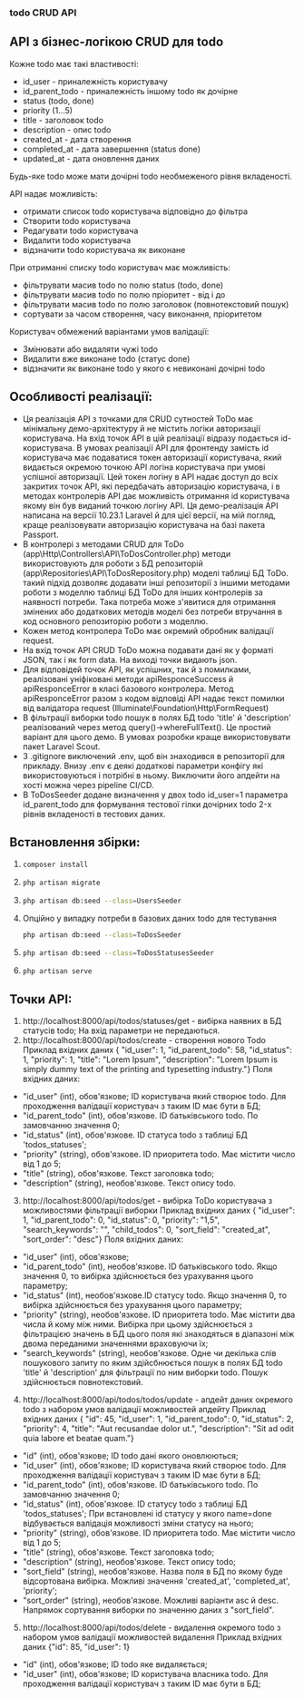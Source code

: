 ### todo CRUD API

## API з бізнес-логікою CRUD для todo

Кожне todo має такі властивості:
- id_user - приналежність користувачу
- id_parent_todo - приналежність іншому todo як дочірне
- status (todo, done)
- priority (1...5)
- title - заголовок todo
- description - опис todo
- created_at - дата створення
- completed_at - дата завершення (status done)
- updated_at - дата оновлення даних

Будь-яке todo може мати дочірні todo необмеженого рівня вкладеності.

API надає можливість:
- отримати список todo користувача відповідно до фільтра
- Створити todo користувача
- Редагувати todo користувача
- Видалити todo користувача
- відзначити todo користувача як виконане

При отриманні списку todo користувач має можливість:
- фільтрувати масив todo по полю status (todo, done)
- фільтрувати масив todo по полю пріоритет - від і до
- фільтрувати масив todo по полю заголовок (повнотекстовий пошук)
- сортувати за часом створення, часу виконання, пріоритетом

Користувач обмежений варіантами умов валідації:
- Змінювати або видаляти чужі todo
- Видалити вже виконане todo (статус done)
- відзначити як виконане todo у якого є невиконані дочірні todo

## Особливості реалізації:
- Ця реалізація API з точками для CRUD сутностей ToDo має мінімальну демо-архітектуру й не містить логіки авторизації користувача. На вхід точок API в цій реалізації відразу подається id-користувача. В умовах реалізації API для фронтенду замість id користувача має подаватися токен авторизації користувача, який видається окремою точкою API логіна користувача при умові успішної авторизації. Цей токен логіну в API  надає доступ до всіх закритих точок API, які передбачать авторизацію користувача, і в методах контролерів API дає можливість отримання id користувача якому він був виданий точкою логіну API. Ця демо-реалізація API написана на версії 10.23.1 Laravel й для цієї версії, на мій погляд, краще реалізовувати авторизацію користувача на базі пакета Passport.
- В контролері з методами CRUD для ToDo (app\Http\Controllers\API\ToDosController.php) методи використовують для роботи з БД репозиторій (app\Repositories\API\ToDosRepository.php) моделі таблиці БД ToDo. такий підхід дозволяє додавати інші репозиторії з іншими методами роботи з моделлю таблиці БД ToDo для інших контролерів за наявності потреби. Така потреба може з'явитися для отримання змінених або додаткових методів моделі без потреби втручання в код основного репозиторію роботи з моделлю.
- Кожен метод контролера ToDo має окремий обробник валідації request.
- На вхід точок API CRUD ToDo можна подавати дані як у форматі JSON, так і як form data. На виході точки видають json.
- Для відповідей точок API, як успішних, так й з помилками, реалізовані уніфіковані методи apiResponceSuccess й apiResponceError в класі базового контролера. Метод apiResponceError разом з кодом відповіді API надає текст помилки від валідатора request (Illuminate\Foundation\Http\FormRequest) 
- В фільтрації виборки todo пошук в полях БД todo 'title' й 'description' реалізований через метод query()->whereFullText(). Це простий варіант для цього демо. В умовах розробки краще використовувати пакет Laravel Scout. 
- З .gitignore виключений .env, щоб він знаходився в репозиторії для прикладу. Внизу .env є деякі додаткові параметри конфігу які використовуються і потрібні в ньому. Виключити його апдейти на хості можна через pipeline CI/CD.
- В ToDosSeeder додане визначення у двох todo id_user=1 параметра id_parent_todo для формування тестової гілки дочірних todo 2-х рівнів вкладеності в тестових даних.

## Встановлення збірки:    
1.
    ```sh
    composer install
    ```
2.
   ```sh
   php artisan migrate
   ```
4. 
   ```sh
   php artisan db:seed --class=UsersSeeder
   ```
5. Опційно у випадку потреби в базових даних todo для тестування
   ```sh
   php artisan db:seed --class=ToDosSeeder
   ```
6.
    ```sh
    php artisan db:seed --class=ToDosStatusesSeeder
    ```
7.
   ```sh
   php artisan serve
   ```

## Точки API:
1) http://localhost:8000/api/todos/statuses/get - вибірка наявних в БД статусів todo; На вхід параметри не передаються.
2) http://localhost:8000/api/todos/create - створення нового Todo
Приклад вхідних даних { "id_user": 1, "id_parent_todo": 58, "id_status": 1, "priority": 1, "title": "Lorem Ipsum", "description": "Lorem Ipsum is simply dummy text of the printing and typesetting industry."}
Поля вхідних даних:
- "id_user" (int), обов'язкове; ID користувача який створює todo. Для проходження валідації користувач з таким ID має бути в БД;
- "id_parent_todo" (int), обов'язкове. ID батьківського todo. По замовчанню значення 0;
- "id_status" (int), обов'язкове. ID статуса todo з таблиці БД 'todos_statuses'; 
- "priority" (string), обов'язкове. ID приоритета todo. Має містити число від 1 до 5;
- "title" (string), обов'язкове. Текст заголовка todo; 
- "description" (string), необов'язкове. Текст опису todo.
3) http://localhost:8000/api/todos/get - вибірка ToDo користувача з можливостями фільтрації виборки
Приклад вхідних даних { "id_user": 1, "id_parent_todo": 0, "id_status": 0, "priority": "1,5", "search_keywords": "", "child_todos": 0, "sort_field": "created_at", "sort_order": "desc"}
Поля вхідних даних:
- "id_user" (int), обов'язкове;
- "id_parent_todo" (int), необов'язкове. ID батьківського todo. Якщо значення 0, то вибірка здійснюється без урахування цього параметру;
- "id_status" (int), необов'язкове.ID статусу todo. Якщо значення 0, то вибірка здійснюється без урахування цього параметру;
- "priority" (string), необов'язкове. ID приоритета todo. Має містити два числа й кому між ними. Вибірка при цьому здійснюється з фільтрацією значень в БД цього поля які знаходяться в діапазоні між двома переданими значеннями враховуючи їх;
- "search_keywords" (string), необов'язкове. Одне чи декілька слів пошукового запиту по яким здійсбнюється пошук в полях БД todo 'title' й 'description' для фільтрації по ним виборки todo. Пошук здійснюється повнотекстовий.  
4) http://localhost:8000/api/todos/todos/update - апдейт даних окремого todo з набором умов валідації можливостей апдейту
Приклад вхідних даних { "id": 45, "id_user": 1, "id_parent_todo": 0, "id_status": 2, "priority": 4, "title": "Aut recusandae dolor ut.",  "description": "Sit ad odit quia labore et beatae quam."}
- "id" (int), обов'язкове; ID todo дані якого оновлюються;
- "id_user" (int), обов'язкове; ID користувача який створює todo. Для проходження валідації користувач з таким ID має бути в БД;
- "id_parent_todo" (int), обов'язкове. ID батьківського todo. По замовчанню значення 0;
- "id_status" (int), обов'язкове. ID статусу todo з таблиці БД 'todos_statuses'; При встановлені id статусу у якого name=done відбувається валідація можливості зміни статусу на нього;
- "priority" (string), обов'язкове. ID приоритета todo. Має містити число від 1 до 5;
- "title" (string), обов'язкове. Текст заголовка todo; 
- "description" (string), необов'язкове. Текст опису todo;
- "sort_field" (string), необов'язкове. Назва поля в БД по якому буде відсортована вибірка. Можливі значення 'created_at', 'completed_at', 'priority';
- "sort_order" (string), необов'язкове. Можливі варіанти asc й desc. Напрямок сортування виборки по значенню даних з "sort_field". 
5) http://localhost:8000/api/todos/delete - видалення окремого todo з набором умов валідації можливостей видалення
Приклад вхідних даних {"id": 85, "id_user": 1}
- "id" (int), обов'язкове; ID todo яке видаляється;
- "id_user" (int), обов'язкове; ID користувача власника todo. Для проходження валідації користувач з таким ID має бути в БД;

